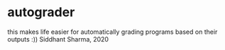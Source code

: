 # autograder
this makes life easier for automatically grading programs based on their outputs :))
Siddhant Sharma, 2020
